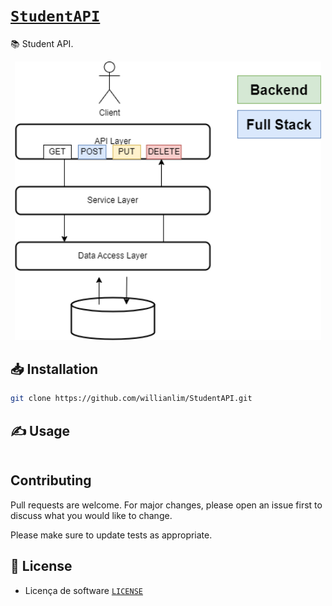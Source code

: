 # [`StudentAPI`](https://github.com/willianlim/StudentAPI/blob/master/img/certificate-of-completion-for-getting-started-with-spring-boot%20(1).pdf)

📚 Student API.

<p align="center">
    <img src="https://github.com/willianlim/StudentAPI/blob/master/img/stud.drawio.png" width="490">
</p>

## 📥 Installation

```bash
git clone https://github.com/willianlim/StudentAPI.git
```

## ✍ Usage

```bash

```

## Contributing
Pull requests are welcome. For major changes, please open an issue first to discuss what you would like to change.

Please make sure to update tests as appropriate.

## 📝 License
- Licença de software [`LICENSE`](https://github.com/willianlim/StudentAPI/blob/master/LICENSE)
